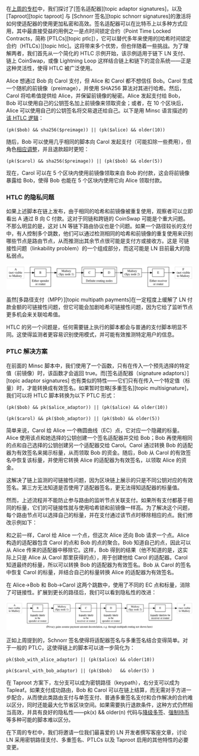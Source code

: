 在[上周的专栏][p4tr sig adaptors]中，我们探讨了[签名适配器][topic adaptor signatures]，以及 [Taproot][topic taproot] 与 [Schnorr 签名][topic schnorr signatures]的激活将如何使适配器的使用更加私密和高效。签名适配器可以在比特币上以多种方式应用，其中最直接受益的用例之一是点时间锁定合约（Point Time Locked Contracts，简称 [PTLCs][topic ptlc]），它可以替代多年来使用的[哈希时间锁定合约（HTLCs）][topic htlc]。这将带来多个优势，但也伴随着一些挑战。为了理解两者，我们首先从一个简化的 HTLC 示例开始，该示例适用于链下 LN 支付、链上 CoinSwap，或像 Lightning Loop 这样结合链上和链下的混合系统——正是这种灵活性，使得 HTLC 被广泛使用。

Alice 想通过 Bob 向 Carol 支付，但 Alice 和 Carol 都不想信任 Bob。Carol 生成一个随机的前镜像（preimage），并使用 SHA256 算法对其进行哈希。然后，Carol 将哈希值提供给 Alice，并保留前镜像的秘密。Alice 发起支付给 Bob，Bob 可以使用自己的公钥签名加上前镜像来领取资金；或者，在 10 个区块后，Alice 可以使用自己的公钥签名将交易退还给自己。以下是用 Minsc 语言描述的[该 HTLC 逻辑][htlc1 minsc]：

```hack
(pk($bob) && sha256($preimage)) || (pk($alice) && older(10))
```

随后，Bob 可以使用几乎相同的脚本向 Carol 发起支付（可能扣除一些费用），但角色[相应调整][htlc2 minsc]，并且退款超时更短：

```hack
(pk($carol) && sha256($preimage)) || (pk($bob) && older(5))
```

现在，Carol 可以在 5 个区块内使用前镜像领取来自 Bob 的付款，这会将前镜像暴露给 Bob，使得 Bob 也能在 5 个区块内使用它向 Alice 领取付款。

### HTLC 的隐私问题

如果上述脚本在链上发布，由于相同的哈希和前镜像被重复使用，观察者可以立即看出 A 通过 B 向 C 付款。这对于同链和跨链的 CoinSwap 可能是个重大问题。不那么明显的是，这对 LN 等链下路由协议也是个问题。如果一个路径较长的支付中，有人控制多个跳数，他们可以通过检测相同的哈希和前镜像的重复使用来识别哪些节点是路由节点，从而推测出其余节点很可能是支付方或接收方。这是 可链接性问题（linkability problem）的一个组成部分，而这可能是 LN 目前最大的隐私弱点。

![HTLC 可链接性问题示意图](/img/posts/2021-07-ln-linkability1.dot.png)

虽然[多路径支付（MPP）][topic multipath payments]在一定程度上缓解了 LN 付款金额的可链接性问题，但它可能会加剧哈希可链接性问题，因为它给了监听节点更多机会来关联哈希值。

HTLC 的另一个问题是，任何需要链上执行的脚本都会与普通的支付脚本明显不同。这使得监测者更容易识别使用模式，并可能有效推测特定用户的信息。

### PTLC 解决方案

在前面的 Minsc 脚本中，我们使用了一个函数，只有在传入一个预先选择的特定值（前镜像）时，该函数才会返回 true。而[签名适配器（signature adaptors）][topic adaptor signatures] 也有类似的特性——它们只有在传入一个特定值（标量）时，才能转换成有效签名。如果暂时忽略[多重签名][topic multisignature]，我们可以将 HTLC 脚本转换为以下 PTLC 形式：

```hack
(pk($bob) && pk($alice_adaptor)) || (pk($alice) && older(10))
```

```hack
(pk($carol) && pk($bob_adaptor)) || (pk($bob) && older(5))
```

简单来说，Carol 给 Alice 一个椭圆曲线（EC）点，它对应一个隐藏的标量。Alice 使用该点和她选择的公钥创建一个签名适配器并交给 Bob；Bob 再使用相同的点和自己选择的公钥创建另一个适配器交给 Carol。Carol 通过转换 Bob 的适配器为有效签名来揭示标量，从而领取 Bob 的资金。随后，Bob 从 Carol 的有效签名中恢复该标量，并使用它转换 Alice 的适配器为有效签名，以领取 Alice 的资金。

这解决了链上监测的可链接性问题，因为区块链上展示的只是不同公钥对应的有效签名。第三方无法知道是否使用了适配器签名，更无法得知适配器的标量值。

然而，上述流程并不能防止参与路由的监听节点关联支付。如果所有支付都基于相同的标量，它们的可链接性就与使用哈希锁和前镜像一样高。为了解决这个问题，每个路由节点可以选择自己的标量，并在支付通过该节点时移除相应的点。我们修改示例如下：

和之前一样，Carol 给 Alice 一个点，但这次 Alice 还向 Bob 请求一个点。Alice 构造的适配器包含 Carol 的点和 Bob 的点的聚合。Bob 知道自己的点，因此可以从 Alice 传来的适配器中移除它。这样，Bob 得到的结果（他不知道的是，这实际上只是 Alice 从 Carol 那里获得的点），用于创建他给 Carol 的适配器。Carol 知道最终的标量，所以可以转换 Bob 的适配器为有效签名。Bob 从 Carol 的签名中恢复 Carol 的标量，并结合自己的标量转换 Alice 的适配器为有效签名。

在 Alice→Bob 和 Bob→Carol 这两个跳数中，使用了不同的 EC 点和标量，消除了可链接性。扩展到更长的路径后，我们可以看到隐私性的改进：

![PTLC 取消可链接性示意图](/img/posts/2021-07-ln-linkability2.dot.png)

正如上周提到的，Schnorr 签名使得将适配器签名与多重签名结合变得简单。对于一般的 PTLC，这使得链上的脚本可以进一步简化为：

```hack
pk($bob_with_alice_adaptor) || (pk($alice) && older(10))
```

```hack
pk($carol_with_bob_adaptor) || (pk($bob)   && older(5) )
```

在 Taproot 方案下，左分支可以成为密钥路径（keypath），右分支可以成为 Tapleaf。如果支付成功路由，Bob 和 Carol 可以在链上结算，而无需对手方进一步配合，从而使此类路由支付与单签支付、普通多重签名支付和合作解决的合约难以区分，同时还能最大化节省区块空间。如果需要执行退款条件，这种方式仍然相当高效，并具有良好的隐私性——pk(x) && older(n) 代码与[降级多签][degrading multisig]、[强制持币][enforced hodling]等多种可能的脚本难以区分。

在下周的专栏中，我们将邀请一位我们最喜爱的 LN 开发者撰写客座文章，讨论 LN 采用密钥路径支付、多重签名、PTLCs 以及 Taproot 启用的其他特性的必要变更。

[p4tr sig adaptors]: /zh/preparing-for-taproot/#签名适配器
[htlc history]: /en/topics/htlc/#history
[htlc1 minsc]: https://min.sc/#c=%2F%2F%20Traditional%20preimage-based%20HTLC%0A%24alice%20%3D%20A%3B%0A%24bob%20%3D%20B%3B%0A%24carol%20%3D%20C%3B%0A%24preimage%20%3D%20H%3B%0A%0A%28pk%28%24bob%29%20%26%26%20sha256%28%24preimage%29%29%20%7C%7C%20%28pk%28%24alice%29%20%26%26%20older%2810%29%29
[htlc2 minsc]: https://min.sc/#c=%2F%2F%20Traditional%20preimage-based%20HTLC%0A%24alice%20%3D%20A%3B%0A%24bob%20%3D%20B%3B%0A%24carol%20%3D%20C%3B%0A%24preimage%20%3D%20H%3B%0A%0A%28pk%28%24carol%29%20%26%26%20sha256%28%24preimage%29%29%20%7C%7C%20%28pk%28%24bob%29%20%26%26%20older%285%29%29
[degrading multisig]: https://github.com/bitcoinops/taproot-workshop/blob/master/3.1-degrading-multisig-case-study.ipynb
[enforced hodling]: https://bitcoin.stackexchange.com/questions/69809/op-checklocktimeverify-op-hodl-script
